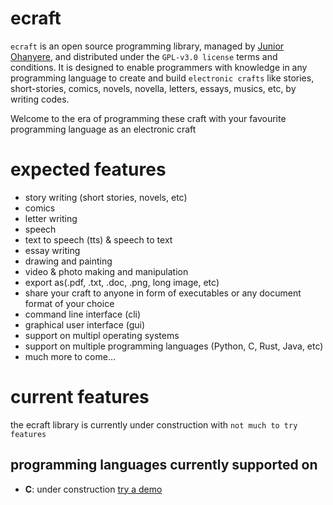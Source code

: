 # ecraft

`ecraft` is an open source programming library, managed by [Junior Ohanyere](https://github.com/juniorohanyere), and distributed under the `GPL-v3.0 license` terms and conditions. It is designed to enable programmers with knowledge in any programming language to create and build `electronic crafts` like stories, short-stories, comics, novels, novella, letters, essays, musics, etc, by writing codes.

Welcome to the era of programming these craft with your favourite programming language as an electronic craft

# expected features

- story writing (short stories, novels, etc)
- comics
- letter writing
- speech
- text to speech (tts) & speech to text
- essay writing
- drawing and painting
- video & photo making and manipulation
- export as(.pdf, .txt, .doc, .png, long image, etc)
- share your craft to anyone in form of executables or any document format of your choice
- command line interface (cli)
- graphical user interface (gui)
- support on multipl operating systems
- support on multiple programming languages (Python, C, Rust, Java, etc)
- much more to come...

# current features

the ecraft library is currently under construction with `not much to try features`
## programming languages currently supported on

- **C**: under construction
[try a demo](#)
